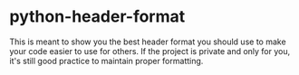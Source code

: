 # python-header-format
This is meant to show you the best header format you should use to make your code easier to use for others. If the project is private and only for you, it's still good practice to maintain proper formatting.
